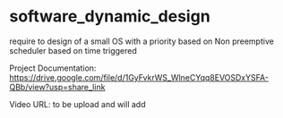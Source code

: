# software_dynamic_design
require to design of a small OS with a priority based on Non preemptive scheduler based on time triggered

Project Documentation: https://drive.google.com/file/d/1GyFvkrWS_WlneCYqq8EVOSDxYSFA-QBb/view?usp=share_link

Video URL: to be upload and will add 
